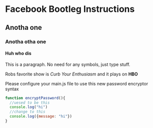 # Facebook Bootleg Instructions
## Anotha one
### Anotha otha one
#### Huh who dis


This is a paragraph. No need for any symbols, just type stuff.

Robs favorite show is _Curb Your Enthusiasm_ and it plays on **HBO**


Please configure your main.js file to use this new password encryptor syntax

```javascript
function encryptPassword(){
  //uesed to be this
  console.log("hi")
  //change to this
  console.log({message: "hi"})
}

```




